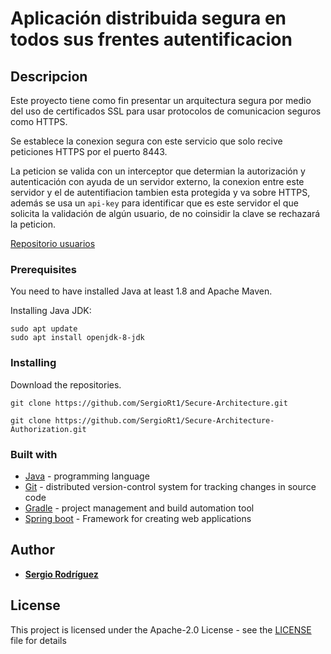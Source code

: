 # Aplicación distribuida segura en todos sus frentes autentificacion

## Descripcion

 Este proyecto tiene como fin presentar un arquitectura segura por medio del uso de 
 certificados SSL para usar protocolos de comunicacion seguros como HTTPS.
 
 Se establece la conexion segura con este servicio que solo recive peticiones HTTPS por el puerto 8443.
 
 La peticion se valida con un interceptor que determian la autorización y autenticación con ayuda de un servidor externo,
 la conexion entre este servidor y el de autentifiacion tambien esta protegida y va sobre HTTPS, además se usa un `api-key` para identificar que es este servidor el que solicita la validación de algún usuario, de no coinsidir la clave se rechazará la peticion.
 
 
 [Repositorio usuarios](https://github.com/SergioRt1/Secure-Architecture)
 
### Prerequisites

 You need to have installed Java at least 1.8 and Apache Maven.

 Installing Java JDK:
```
sudo apt update
sudo apt install openjdk-8-jdk
```

### Installing
 Download the repositories.
```
git clone https://github.com/SergioRt1/Secure-Architecture.git

git clone https://github.com/SergioRt1/Secure-Architecture-Authorization.git
```

      
### Built with

 * [Java](https://www.java.com) - programming language
 * [Git](https://git-scm.com) - distributed version-control system for tracking changes in source code
 * [Gradle](https://gradle.org) - project management and build automation tool
 * [Spring boot](https://spring.io/projects/spring-boot) - Framework for creating web applications

## Author

 * **[Sergio Rodríguez](https://github.com/SergioRt1)**
 
## License

This project is licensed under the Apache-2.0 License - see the [LICENSE](LICENSE) file for details